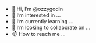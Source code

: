 - 👋 Hi, I’m @ozzygodin
- 👀 I’m interested in ...
- 🌱 I’m currently learning ...
- 💞️ I’m looking to collaborate on ...
- 📫 How to reach me ...

<!---
ozzygodin/ozzygodin is a ✨ special ✨ repository because its `README.md` (this file) appears on your GitHub profile.
You can click the Preview link to take a look at your changes.
--->
